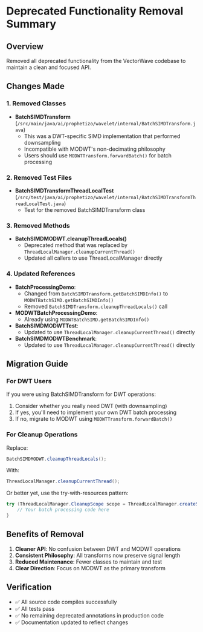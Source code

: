 # Deprecated Functionality Removal Summary

## Overview
Removed all deprecated functionality from the VectorWave codebase to maintain a clean and focused API.

## Changes Made

### 1. Removed Classes
- **BatchSIMDTransform** (`/src/main/java/ai/prophetizo/wavelet/internal/BatchSIMDTransform.java`)
  - This was a DWT-specific SIMD implementation that performed downsampling
  - Incompatible with MODWT's non-decimating philosophy
  - Users should use `MODWTTransform.forwardBatch()` for batch processing

### 2. Removed Test Files
- **BatchSIMDTransformThreadLocalTest** (`/src/test/java/ai/prophetizo/wavelet/internal/BatchSIMDTransformThreadLocalTest.java`)
  - Test for the removed BatchSIMDTransform class

### 3. Removed Methods
- **BatchSIMDMODWT.cleanupThreadLocals()** 
  - Deprecated method that was replaced by `ThreadLocalManager.cleanupCurrentThread()`
  - Updated all callers to use ThreadLocalManager directly

### 4. Updated References
- **BatchProcessingDemo**: 
  - Changed from `BatchSIMDTransform.getBatchSIMDInfo()` to `MODWTBatchSIMD.getBatchSIMDInfo()`
  - Removed `BatchSIMDTransform.cleanupThreadLocals()` call
- **MODWTBatchProcessingDemo**: 
  - Already using `MODWTBatchSIMD.getBatchSIMDInfo()`
- **BatchSIMDMODWTTest**: 
  - Updated to use `ThreadLocalManager.cleanupCurrentThread()` directly
- **BatchSIMDMODWTBenchmark**: 
  - Updated to use `ThreadLocalManager.cleanupCurrentThread()` directly

## Migration Guide

### For DWT Users
If you were using BatchSIMDTransform for DWT operations:
1. Consider whether you really need DWT (with downsampling)
2. If yes, you'll need to implement your own DWT batch processing
3. If no, migrate to MODWT using `MODWTTransform.forwardBatch()`

### For Cleanup Operations
Replace:
```java
BatchSIMDMODWT.cleanupThreadLocals();
```

With:
```java
ThreadLocalManager.cleanupCurrentThread();
```

Or better yet, use the try-with-resources pattern:
```java
try (ThreadLocalManager.CleanupScope scope = ThreadLocalManager.createScope()) {
    // Your batch processing code here
}
```

## Benefits of Removal

1. **Cleaner API**: No confusion between DWT and MODWT operations
2. **Consistent Philosophy**: All transforms now preserve signal length
3. **Reduced Maintenance**: Fewer classes to maintain and test
4. **Clear Direction**: Focus on MODWT as the primary transform

## Verification
- ✅ All source code compiles successfully
- ✅ All tests pass
- ✅ No remaining deprecated annotations in production code
- ✅ Documentation updated to reflect changes